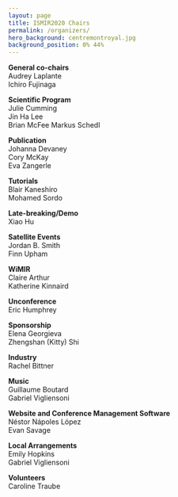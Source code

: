 ```yaml
---
layout: page
title: ISMIR2020 Chairs
permalink: /organizers/
hero_background: centremontroyal.jpg
background_position: 0% 44%
---
```

**General co-chairs**  
Audrey Laplante  
Ichiro Fujinaga  

**Scientific Program**  
Julie Cumming  
Jin Ha Lee  
Brian McFee
Markus Schedl  

**Publication**  
Johanna Devaney  
Cory McKay  
Eva Zangerle 

**Tutorials**  
Blair Kaneshiro  
Mohamed Sordo 

**Late-breaking/Demo**  
Xiao Hu  

**Satellite Events**  
Jordan B. Smith  
Finn Upham  

**WiMIR**  
Claire Arthur  
Katherine Kinnaird  

**Unconference**  
Eric Humphrey  

**Sponsorship**  
Elena Georgieva  
Zhengshan (Kitty) Shi  

**Industry**  
Rachel Bittner 

**Music**  
Guillaume Boutard  
Gabriel Vigliensoni  

**Website and Conference Management Software**  
Néstor Nápoles López  
Evan Savage  

**Local Arrangements**  
Emily Hopkins  
Gabriel Vigliensoni  

**Volunteers**  
Caroline Traube



